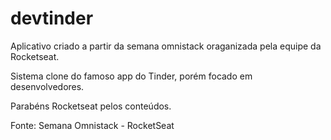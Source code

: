 # devtinder

Aplicativo criado a partir da semana omnistack oraganizada pela equipe da Rocketseat.

Sistema clone do famoso app do Tinder, porém focado em desenvolvedores.




Parabéns Rocketseat pelos conteúdos.

Fonte: Semana Omnistack - RocketSeat

